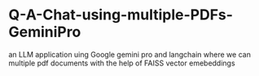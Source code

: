 # Q-A-Chat-using-multiple-PDFs-GeminiPro
an LLM application uing Google gemini pro and langchain where we can multiple pdf documents with the help of FAISS vector emebeddings
